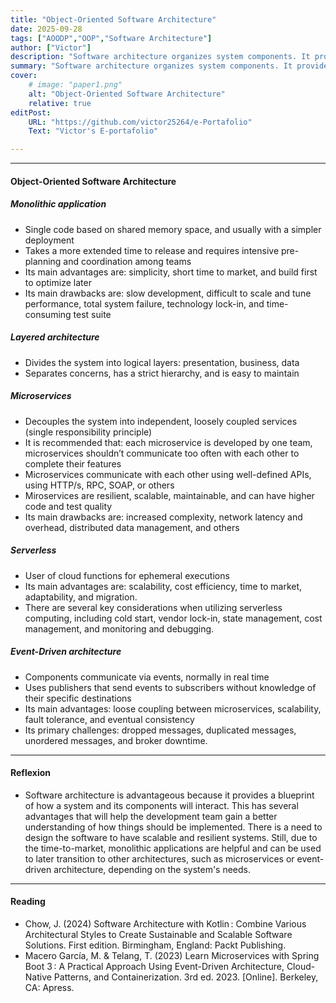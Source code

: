 ```yaml
---
title: "Object-Oriented Software Architecture" 
date: 2025-09-28
tags: ["AOODP","OOP","Software Architecture"]
author: ["Victor"]
description: "Software architecture organizes system components. It provides a blueprint for system desing to ensure modularity, reusability, and security." 
summary: "Software architecture organizes system components. It provides a blueprint for system desing to ensure modularity, reusability, and security." 
cover:
    # image: "paper1.png"
    alt: "Object-Oriented Software Architecture"
    relative: true
editPost:
    URL: "https://github.com/victor25264/e-Portafolio"
    Text: "Victor's E-portafolio"

---
```


---
#### Object-Oriented Software Architecture

##### Monolithic application
+ Single code based on shared memory space, and usually with a simpler deployment
+ Takes a more extended time to release and requires intensive pre-planning and coordination among teams
+ Its main advantages are: simplicity, short time to market, and build first to optimize later
+ Its main drawbacks are: slow development, difficult to scale and tune performance, total system failure, technology lock-in, and time-consuming test suite

##### Layered architecture
+ Divides the system into logical layers: presentation, business, data
+ Separates concerns, has a strict hierarchy, and is easy to maintain

##### Microservices
+ Decouples the system into independent, loosely coupled services (single responsibility principle)
+ It is recommended that: each microservice is developed by one team, microservices shouldn’t communicate too often with each other to complete their features
+ Microservices communicate with each other using well-defined APIs, using HTTP/s, RPC, SOAP, or others
+ Miroservices are resilient, scalable, maintainable, and can have higher code and test quality
+ Its main drawbacks are: increased complexity, network latency and overhead, distributed data management, and others

##### Serverless
+ User of cloud functions for ephemeral executions
+ Its main advantages are: scalability, cost efficiency, time to market, adaptability, and migration.
+ There are several key considerations when utilizing serverless computing, including cold start, vendor lock-in, state management, cost management, and monitoring and debugging.


##### Event-Driven architecture
+ Components communicate via events, normally in real time
+ Uses publishers that send events to subscribers without knowledge of their specific destinations
+ Its main advantages: loose coupling between microservices, scalability, fault tolerance, and eventual consistency
+ Its primary challenges: dropped messages, duplicated messages, unordered messages, and broker downtime.

---

#### Reflexion
+ Software architecture is advantageous because it provides a blueprint of how a system and its components will interact. This has several advantages that will help the development team gain a better understanding of how things should be implemented. There is a need to design the software to have scalable and resilient systems. Still, due to the time-to-market, monolithic applications are helpful and can be used to later transition to other architectures, such as microservices or event-driven architecture, depending on the system's needs.

---

#### Reading 

+ Chow, J. (2024) Software Architecture with Kotlin : Combine Various Architectural Styles to Create Sustainable and Scalable Software Solutions. First edition. Birmingham, England: Packt Publishing.
+ Macero García, M. & Telang, T. (2023) Learn Microservices with Spring Boot 3 : A Practical Approach Using Event-Driven Architecture, Cloud-Native Patterns, and Containerization. 3rd ed. 2023. [Online]. Berkeley, CA: Apress.

